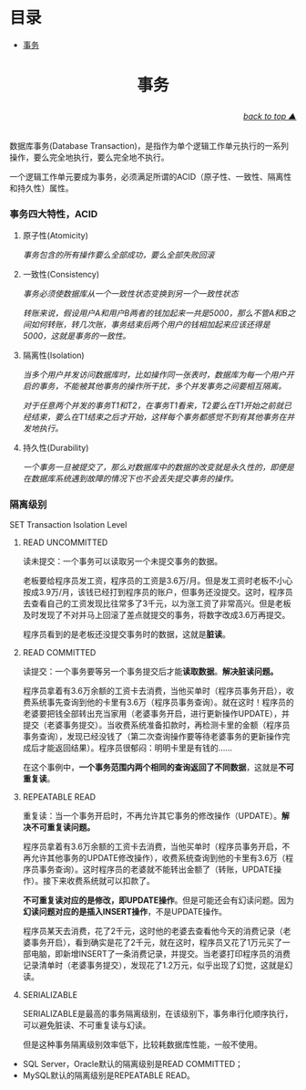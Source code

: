 # 目录

* [事务](#事务)

# <p align="center">事务</p>
###### [<p align="right">back to top ▲</p>](#目录)

数据库事务(Database Transaction)，是指作为单个逻辑工作单元执行的一系列操作，要么完全地执行，要么完全地不执行。

一个逻辑工作单元要成为事务，必须满足所谓的ACID（原子性、一致性、隔离性和持久性）属性。
### 事务四大特性，ACID
1. 原子性(Atomicity)

    *事务包含的所有操作要么全部成功，要么全部失败回滚*
2. 一致性(Consistency)

    *事务必须使数据库从一个一致性状态变换到另一个一致性状态*

    *转账来说，假设用户A和用户B两者的钱加起来一共是5000，那么不管A和B之间如何转账，转几次账，事务结束后两个用户的钱相加起来应该还得是5000，这就是事务的一致性。*
3. 隔离性(Isolation)

    *当多个用户并发访问数据库时，比如操作同一张表时，数据库为每一个用户开启的事务，不能被其他事务的操作所干扰，多个并发事务之间要相互隔离。*

    *对于任意两个并发的事务T1和T2，在事务T1看来，T2要么在T1开始之前就已经结束，要么在T1结束之后才开始，这样每个事务都感觉不到有其他事务在并发地执行。*
4. 持久性(Durability)

    *一个事务一旦被提交了，那么对数据库中的数据的改变就是永久性的，即便是在数据库系统遇到故障的情况下也不会丢失提交事务的操作。*


### 隔离级别

SET Transaction Isolation Level

1. READ UNCOMMITTED

    读未提交：一个事务可以读取另一个未提交事务的数据。

    老板要给程序员发工资，程序员的工资是3.6万/月。但是发工资时老板不小心按成3.9万/月，该钱已经打到程序员的账户，但事务还没提交。这时，程序员去查看自己的工资发现比往常多了3千元，以为涨工资了非常高兴。但是老板及时发现了不对并马上回滚了差点就提交的事务，将数字改成3.6万再提交。

    程序员看到的是老板还没提交事务时的数据，这就是**脏读**。

2. READ COMMITTED

    读提交：一个事务要等另一个事务提交后才能**读取数据**。**解决脏读问题。**

    程序员拿着有3.6万余额的工资卡去消费，当他买单时（程序员事务开启），收费系统事先查询到他的卡里有3.6万（程序员事务查询）。就在这时！程序员的老婆要把钱全部转出充当家用（老婆事务开启，进行更新操作UPDATE），并提交（老婆事务提交）。当收费系统准备扣款时，再检测卡里的金额（程序员事务查询），发现已经没钱了（第二次查询操作要等待老婆事务的更新操作完成后才能返回结果）。程序员很郁闷：明明卡里是有钱的……

    在这个事例中，**一个事务范围内两个相同的查询返回了不同数据**，这就是**不可重复读**。

3. REPEATABLE READ

    重复读：当一个事务开启时，不再允许其它事务的修改操作（UPDATE）。**解决不可重复读问题。**

    程序员拿着有3.6万余额的工资卡去消费，当他买单时（程序员事务开启，不再允许其他事务的UPDATE修改操作），收费系统查询到他的卡里有3.6万（程序员事务查询）。这时程序员的老婆就不能转出金额了（转账，UPDATE操作）。接下来收费系统就可以扣款了。

    **不可重复读对应的是修改，即UPDATE操作**。但是可能还会有幻读问题。因为**幻读问题对应的是插入INSERT操作**，不是UPDATE操作。

    程序员某天去消费，花了2千元，这时他的老婆去查看他今天的消费记录（老婆事务开启），看到确实是花了2千元，就在这时，程序员又花了1万元买了一部电脑，即新增INSERT了一条消费记录，并提交。当老婆打印程序员的消费记录清单时（老婆事务提交），发现花了1.2万元，似乎出现了幻觉，这就是幻读。

4. SERIALIZABLE

    SERIALIZABLE是最高的事务隔离级别，在该级别下，事务串行化顺序执行，可以避免脏读、不可重复读与幻读。
    
    但是这种事务隔离级别效率低下，比较耗数据库性能，一般不使用。


* SQL Server，Oracle默认的隔离级别是READ COMMITTED；
* MySQL默认的隔离级别是REPEATABLE READ。